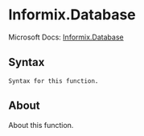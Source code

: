 ---
---

# Informix.Database

Microsoft Docs: [Informix.Database](https://docs.microsoft.com/en-us/powerquery-m/informix-database)

## Syntax

```powerquery-m
Syntax for this function.
```

## About

About this function.

